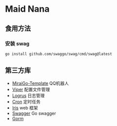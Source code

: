 # Maid Nana
## 食用方法

### 安装 swag
```bash
go install github.com/swaggo/swag/cmd/swag@latest
```

## 第三方库
- [MiraiGo-Template](https://github.com/Logiase/MiraiGo-Template) QQ机器人
- [Viper](https://github.com/spf13/viper) 配置文件管理
- [Logrus](https://github.com/sirupsen/logrus) 日志管理
- [Cron](https://github.com/robfig/cron) 定时任务
- [Iris](https://github.com/kataras/iris) web 框架
- [Swagger](https://github.com/iris-contrib/swagger) Go swagger
- [Gorm](https://gorm.io/docs/)